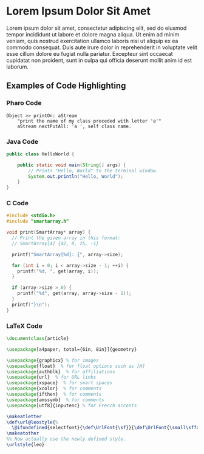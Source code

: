 # Lorem Ipsum Dolor Sit Amet

Lorem ipsum dolor sit amet, consectetur adipiscing elit, sed do eiusmod tempor incididunt ut labore et dolore magna aliqua. Ut enim ad minim veniam, quis nostrud exercitation ullamco laboris nisi ut aliquip ex ea commodo consequat. Duis aute irure dolor in reprehenderit in voluptate velit esse cillum dolore eu fugiat nulla pariatur. Excepteur sint occaecat cupidatat non proident, sunt in culpa qui officia deserunt mollit anim id est laborum.

## Examples of Code Highlighting

### Pharo Code

```Smalltalk
Object >> printOn: aStream
	"print the name of my class preceded with letter 'a'"
	aStream nextPutAll: 'a ', self class name.
```

### Java Code

```Java
public class HelloWorld {

    public static void main(String[] args) {
        // Prints "Hello, World" to the terminal window.
        System.out.println("Hello, World");
    }
}
```

### C Code

```C
#include <stdio.h>
#include "smartarray.h"

void print(SmartArray* array) {
  // Print the given array in this format:
  // SmartArray[4] {42, 0, 25, -1}

  printf("SmartArray[%d]: {", array->size);

  for (int i = 0; i < array->size - 1; ++i) {
    printf("%d, ", get(array, i));
  }

  if (array->size > 0) {
    printf("%d", get(array, array->size - 1));
  }
  printf("}\n");
}
```

### LaTeX Code

```Latex
\documentclass{article}

\usepackage[a4paper, total={6in, 8in}]{geometry}

\usepackage{graphicx} % for images
\usepackage{float}  % for float options such as [H]
\usepackage{authblk}  % for affiliations
\usepackage{url}  % for URL links
\usepackage{xspace}  % for smart spaces
\usepackage{xcolor}  % for comments
\usepackage{ifthen}  % for comments
\usepackage{amssymb}  % for comments
\usepackage[utf8]{inputenc} % for French accents

\makeatletter
\def\url@leostyle{%
  \@ifundefined{selectfont}{\def\UrlFont{\sf}}{\def\UrlFont{\small\sffamily}}}
\makeatother
%% Now actually use the newly defined style.
\urlstyle{leo}
```